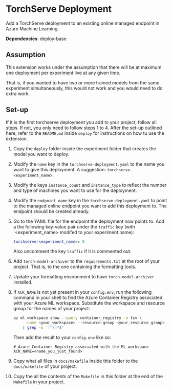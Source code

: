 # TorchServe Deployment

Add a TorchServe deployment to an existing online managed endpoint in Azure Machine Learning.

**Dependencies**: deploy-base

## Assumption

This extension works under the assumption that there will be at maximum one deployment per
experiment live at any given time.

That is, if you wanted to have two or more trained models from the same experiment simultaneously,
this would not work and you would need to do extra work.

## Set-up

If it is the first torchserve deployment you add to your project, follow all steps. If not, you only
need to follow steps 1 to 4. After the set-up outlined here, refer to the `README.md` inside
`deploy` for instructions on how tu use the extension.

1. Copy the `deploy` folder inside the experiment folder that creates the model you want to deploy.
2. Modify the `name` key in the `torchserve-deployment.yaml` to the name you want to give this
    deployment. A suggestion: `torchserve-<experiment_name>`.
3. Modify the keys `instance_count` and `instance_type` to reflect the number and type of machines
    you want to use for the deployment.
4. Modify the `endpoint_name` key in the `torchserve-deployment.yaml` to point to the managed
    online endpoint you want to add this deployment to. The endpoint should be created already.
5. Go to the YAML file for the endpoint the deployment now points to. Add a the following key-value
    pair under the `traffic` key (with `<experiment_name> modifed to your experiment name):

    ```yaml
    torchserve-<experiment_name>: 0
    ```

    Also uncomment the key `traffic` if it is commented out.

6. Add `torch-model-archiver` to the `requirements.txt` at the root of your project. That is, to
    the one containing the formatting tools.
7. Update your formatting environment to have `torch-model-archiver` installed.
8. If `ACR_NAME` is not yet present in your `config.env`, run the following command in your shell
    to find the Azure Container Registry associated with your Azure ML workspace.
    Substitute the workspace and resource group for the names of your project:

    ```bash
    az ml workspace show --query container_registry -o tsv \
		--name <your_workspace> --resource-group <your_resource_group> \
		| grep -o '[^/]*$'
    ```

    Then add the result to your `config.env` like so:

    ```.env
    # Azure Container Registry associated with the ML workspace
    ACR_NAME=<name_you_just_found>
    ```
9. Copy what all files in `docs/makefile` inside this folder to the `docs/makefile` of your
    project.
10. Copy the all the contents of the `Makefile` in this folder at the end of the `Makefile` in your
    project.
